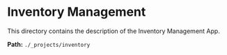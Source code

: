 # Inventory Management

This directory contains the description of the Inventory Management App.

**Path:** `./_projects/inventory`